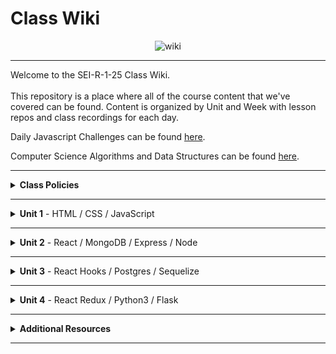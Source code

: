 # Class Wiki

<div align="center">
  <img src="https://i.imgur.com/DV6UHq6.png" alt="wiki">
</div>

___
Welcome to the SEI-R-1-25 Class Wiki. <br/><br/> This repository is a place where all of the course content that we've covered can be found. Content is organized by Unit and Week with lesson repos and class recordings for each day.

Daily Javascript Challenges can be found [here](https://github.com/SEI-R-1-25/daily_js_challenges).

Computer Science Algorithms and Data Structures can be found [here](https://github.com/SEI-R-1-25/cs_data_structures).

___
<details><summary><strong>Class Policies</strong></summary><p>
  
Below, you will find Class Policies and Requirements as laid out in Orientation and conveyed by the Instructional Team.  We compile them here for your reference and review.
  
</p>

<ul type="none">

<li><details><summary><strong>Code of Conduct</strong></summary><p>
  
<ul>
  <li>Foster a productive classroom environment.</li>
  <li>Treat others with respect and dignity.</li>
  <li>Remember that everyone is coming at this with a different background.</li>
  <li>Professionalism in all methods of communication, both in-person <i>and</i> online.
    <ul>
      <li>Slack is an extension of our on-campus community. We ask that you remain courteous, respectful, and professional while engaging on Slack.</li>
    </ul>
  </li>
  <li><b>Zero tolerance for plagiarism and cheating.</b></li>
</ul>
  
</p></details></li>

<li><details><summary><strong>Deliverable Submission Requirements</strong></summary><p>
  
<ul>
  <li>Deliverables must be submitted following the <a href="https://github.com/SEI-R-1-25/template_pull_request">PR Guidelines</a>.</li>
  <li>Students must meet deliverable requirements for the submission to be marked as "Complete".</li>
  <li>Deliverables are <i>always</i> due the following class day at the beginning of class, unless otherwise stated.</li>
  <li>There is a grace period for re-submission or late submission.  All re-submits/late submits are due the <b>Monday following the week of assignment</b>.
    <ul>
      <li>Deliverables assigned on Fridays <b>do not</b> have a re-submit <i>or</i> late submit grace period.</li>
      <li>Deliverables submitted <i>after</i> the grace period <b>will not</b> be graded or accepted and will be marked as "Incomplete".</li>
    </ul>
  </li>
</ul>
  
</p></details></li>

<li><details><summary><strong>Graduation Requirements</strong></summary><p>
  
<ul>
  <li>Meet Project Requirements.
    <ul><li>Satisfactorily complete and present a project for <i>each</i> of the <b>4</b> units.</li></ul>
  </li>
  <li>Submit and complete a <i>minimum</i> of <b>80%</b> of deliverables (labs, homework, etc.).</li>
  <li>Adhere to attendance policy.
    <ul>
      <li>Students are allowed <b>3</b> absences over the <i>entire</i> course.</li>
      <li><b>3</b> tardies or early departures equals <b>1</b> absence.</li>
      <li>Tardy policy <i>includes</i> Outcomes participation.</li>
    </ul>
  </li>
</ul>
  
</p></details></li>
  
</ul></details>

____
<details><summary><strong>Unit 1</strong> - HTML / CSS / JavaScript</summary><p>

<ul type="none">
  
  <li><details><summary><strong>Week 1</strong></summary><p>
  
  <p>
  In Week 1, we reviewed the fundamental concepts of <b>HTML</b>, <b>CSS</b>, and <b>JavaScript</b> along with introducing <b>git</b> workflow, <b>terminal</b> commands, and writing professional <b>markdown</b> files. 
  </p>
  
  <ul type="none">

  <li><details><summary>Repos</summary><p>

  | Day 1 | Day 2 | Day 3 | Day 4 | Day 5 |
  |:---:|:---:|:---:|:---:|:---:|
  | [Mac Installfest](https://github.com/SEI-R-1-25/InstallFest_Mac) | [Github Lesson](https://github.com/SEI-R-1-25/u1_lesson_github) | [Flexbox / Grid](https://github.com/SEI-R-1-25/u1_lesson_flex_grid/blob/main/README.md) | [Flexbox Froggy](https://flexboxfroggy.com/) | [Grid Garden](https://cssgridgarden.com/) |
  | [Windows Installfest](https://github.com/SEI-R-1-25/Installfest_Windows) | [Intro to HTML](https://github.com/SEI-R-1-25/u1_lesson_intro_HTML) | [JS Datatypes](https://github.com/SEI-R-1-25/u1_lesson_js_data_types) | [JS Functions](https://github.com/SEI-R-1-25/u1_lesson_js_functions) | [Intro to JS DOM](https://github.com/SEI-R-1-25/u1_lesson_js_dom) |
  | [Terminal Lesson](https://github.com/SEI-R-1-25/u1_lesson_terminal) | [Intro to CSS](https://github.com/SEI-R-1-25/u1_lesson_intro_CSS) | [JS Arrays](https://github.com/SEI-R-1-25/u1_lesson_js_arrays) | [JS Scope](https://github.com/SEI-R-1-25/u1_lesson_js_scope) | [JS DOM Quotes Lab](https://github.com/SEI-R-1-25/u1_lab_DOM) |
  | [Git Lesson](https://github.com/SEI-R-1-25/u1_lesson_git) | [Markdown Lesson](https://github.com/SEI-R-1-25/u1_lesson_markdown) | [JS Loops & Control Flow](https://github.com/SEI-R-1-25/u1_lesson_js_control_flow) | [JS Objects](https://github.com/SEI-R-1-25/u1_lesson_js_objects) | [JS Events & Callbacks](https://github.com/SEI-R-1-25/u1_lesson_js_events_callbacks) |
  | [VS Code Lesson](https://github.com/SEI-R-1-25/u1_lesson_VSCode) | [HTML / CSS Lab](https://github.com/SEI-R-1-25/u1_lab_html_css_exercise) | [Control Flow Adventure](https://github.com/SEI-R-1-25/u1_hw_control_flow_adventure) | [Jurassic Objects Lab](https://github.com/SEI-R-1-25/u1_lab_jurassic_objects) | [JS Event Bubbling](https://github.com/SEI-R-1-25/u1_lesson_js_event_bubbling) |
  | [Terminal Lab](https://github.com/SEI-R-1-25/u1_lab_git_practice) | [Markdown Homework](https://github.com/SEI-R-1-25/u1_hw_markdown) |  | [Objects & Functions Lab](https://github.com/SEI-R-1-25/u1_lab_objects_functions) | [JS Dots Game Lab](https://github.com/SEI-R-1-25/u1_lab_dots) |
  | [Star Wars Homework](https://github.com/SEI-R-1-25/u1_hw_star_wars) |  |  | [Codewars Homework](https://github.com/SEI-R-1-25/u1_hw_codewars_challenges) | [Tic Tac Toe Homework](https://github.com/SEI-R-1-25/u1_hw_tic_tac_toe) |

  </p></details></li>


  <li><details><summary>Class Recordings</summary><p>

  | Day 1 | Day 2 | Day 3 | Day 4 | Day 5 |
  |:---:|:---:|:---:|:---:|:---:|
  | [Recording](https://generalassembly.zoom.us/rec/share/cuppGd8LGCZvNQZEUjs65PSO4P92t9Pm2br3QCg1Rw_UGPkACY8cBz6WkAfMFcby.FpgtJwRn36IK0rv4) | [Recording](https://generalassembly.zoom.us/rec/share/ZkhRcd8pU4aiAx9b0HQWxXr6XmrMlijc6QC7K2L8eZxYzt1Jkz0U2u0nQaccdG5s.xx6OyiwyvRw912eh) | [Recording](https://generalassembly.zoom.us/rec/share/-lnFJEnqXhqWzuG9SL-1VSm4pFzeo4oEDrhGWlESF6AoCqQp72am1DM8x-sxKrCJ.uI5D4lkuFdT9iWIe) | [Recording](https://generalassembly.zoom.us/rec/share/2q6_CqMjN-tYSQgRL6YUtlgrc9uCCAjUHAMksQNJlHuQ4nyo6tPTHcUqq_r1Xs1G.HMxMszVD-fEaGh43) | [Recording](https://generalassembly.zoom.us/rec/share/K-InNJSJN-YJac-vKRt03G_DjRiwrXkNY_wjRPuTVxL1y5ZviH5zirSzVjlIJx61.ZLynBQ4WoYnuabLu ) |
  | Passcode: `PF6W+7K1` | Passcode: `TG7l0t5*` | Passcode: `3&E3HWiv` | Passcode: `4V^8=JKt` | Passcode: `2HM%Lu^M` |

  </p></details></li>
  
  </ul>
  
  ___
  </p></details></li>
  
  <li><details><summary><strong>Week 2</strong></summary><p>
  
  <p>
  In Week 2, we practiced more <b>DOM Manipulation</b> and were introduced to <a href="https://github.com/SEI-R-1-25/daily_js_challenges">Daily JavaScript Challenges</a> and basic algorithmic problem solving. We and learned about <b>ES6</b> syntax along with <b>Higher Order Functions</b>, <b>Object Oriented Programming</b> in JavaScript, <b>npm scripts</b>, and fetching/accessing data with <b>APIs</b>. 
  </p>
  
  <ul type="none">

  <li><details><summary>Repos</summary><p>
  
  | Day 1 | Day 2 | Day 3 | Day 4 | Day 5 |
  |:---:|:---:|:---:|:---:|:---:|
  | [Daily JS](https://github.com/SEI-R-1-25/daily_js_challenges) | [Intro to OOP](https://github.com/SEI-R-1-25/u1_lesson_js_oop) | [Box Model Practice](https://github.com/SEI-R-1-25/u1_lab_box_model) | [Intro to APIs](https://github.com/SEI-R-1-25/u1_lesson_intro_to_apis) | [Unit 1 Assessment](https://github.com/SEI-R-1-25/u1_assessment) | 
  | [ES6 Syntax](https://github.com/SEI-R-1-25/u1_lesson_js_es6) | [OOP Lab](https://github.com/SEI-R-1-25/u1_lab_OOP) | [Intro to NPM & Building Scripts](https://github.com/SEI-R-1-25/u1_lesson_nodejs_scripting) | [API Dogs Lab](https://github.com/SEI-R-1-25/u1_lab_api_dogs) | [Project 1 Prompt](https://github.com/SEI-R-1-25/u1_project_prompt) | 
  | [ES6 Lab](https://github.com/SEI-R-1-25/u1_lab_es6_practice) | [OOP With DOM Elements](https://github.com/SEI-R-1-25/u1_lesson_OOP_HTML) | [JS Fast & Furious](https://github.com/SEI-R-1-25/u1_hw_fast_and_furious) | [OMDB API Lab](https://github.com/SEI-R-1-25/u1_lab_omdb_api) |  | 
  | [JS HOF Lesson](https://github.com/SEI-R-1-25/u1_lesson_HOF) |  |  |  |  | 
  | [JS HOF Practice](https://github.com/SEI-R-1-25/u1_lab_HOF) |  |  |  |  | 
  | [JS HOF Homework](https://github.com/SEI-R-1-25/u1_hw_HOF) |  |  |  |  | 
  
  </p></details></li>


  <li><details><summary>Class Recordings</summary><p>

  | Day 1 | Day 2 | Day 3 | Day 4 | Day 5 |
  |:---:|:---:|:---:|:---:|:---:|
  | [Recording](https://generalassembly.zoom.us/rec/share/1JLLA-WdjdYnCsVoyoIHIKbwKvDITZdENINVHjkG91cPOS0ablatBgEJfB0MYDoL.u_Gizu2tGu0esO5J) | [Recording](https://generalassembly.zoom.us/rec/share/R8w6KTHjBu_OZzTD5kiuciqRPjMz-J7Pi6J7NclA7yv8vwA7KvnSK4GcHQZUFWiP.by7t0g7P1t_XTOJv) | [Recording](https://generalassembly.zoom.us/rec/share/Zshi6COg_-c-m6J7H328VqqjZAntUV19QE6UwlKwfvtnLdkb7F4mR6-Ok3sGtry9.VDAUwtLKyYEC7aAB) | [Recording](https://generalassembly.zoom.us/rec/share/wwtWaxQVxfq_Of48fVjVJzRA9Dk0hvN2i5jaz984_K7Nlm8MmHedBxExlWBOe0Ye.78z-E6EmbwXXtQvF) | No Recording |
  | Passcode: `9VBCaLJ+` | Passcode: `Cb$78QSu` | Passcode: `j5SA!B=1` | Passcode: `L0!Hx55i` |  |

  </p></details></li>
  
  </ul>
  
  </p></details></li>

</p></details>

___
<details><summary><strong>Unit 2</strong> - React / MongoDB / Express / Node</summary><p>

<ul type="none">

  <li><details><summary><strong>Week 4</strong></summary><p>
  
  <p>
  In Week 4, we learned all about <b>React</b> and what an amazing language it can be for developers.  We learned the concepts of <b>components</b>, <b>props</b>, and <b>state</b>.  We learned about the idea of <b>conditional rendering</b> and how we can use our user's input to influence our output.  We were also introduced to <b>React Router</b> and got to see how it gives us powerful new tools to build our React Apps.
  </p>
  
  <ul type="none">

  <li><details><summary>Repos</summary><p>

  | Day 1 | Day 2 | Day 3 | Day 4 | Day 5 |
  |:---:|:---:|:---:|:---:|:---:|
  | HOLIDAY | [Intro to React](https://github.com/SEI-R-1-25/u2_lesson_react_intro) | [Mapping Components](https://github.com/SEI-R-1-25/u2_lesson_react_mapping_components) | [Intro to State](https://github.com/SEI-R-1-25/u2_lesson_react_state_intro) | [Conditional Rendering](https://github.com/SEI-R-1-25/u2_lesson_react_conditional_rendering) |
  | HOLIDAY | [React Components Lab](https://github.com/SEI-R-1-25/u2_lesson_react_components) | [Mapping Components Lab](https://github.com/SEI-R-1-25/u2_lab_mapping_components) | [React Todos Lab](https://github.com/SEI-R-1-25/u2_lab_react_todos) | [Conditional Rendering Lab](https://github.com/SEI-R-1-25/u2_lab_conditional_rendering) |
  | HOLIDAY | [React Props](https://github.com/SEI-R-1-25/u2_lesson_react_props) | [Movie Mapping Homework](https://github.com/SEI-R-1-25/u2_hw_mapping_components) | [Lifecycle Methods](https://github.com/SEI-R-1-25/u2_lesson_react_lifecycle) | [React Router](https://github.com/SEI-R-1-25/u2_lesson_react_router) |
  | HOLIDAY | [React LOTR](https://github.com/SEI-R-1-25/u2_lab_react_lotr) |  | [Lifecycle Lab](https://github.com/SEI-R-1-25/u2_lab_react_component_lifecycle) | [RAWG Router Lab](https://github.com/SEI-R-1-25/u2_lab_react_router) |
  | HOLIDAY | [React Quiz Homework](https://github.com/SEI-R-1-25/u2_quiz_react) |  | [React Calculator Homework](https://github.com/SEI-R-1-25/u2_hw_react_calculator) | [Burger Stacker Homework](https://github.com/SEI-R-1-25/u2_hw_react_burger_stacker) |

  </p></details></li>


  <li><details><summary>Class Recordings</summary><p>

  | Day 1 | Day 2 | Day 3 | Day 4 | Day 5 |
  |:---:|:---:|:---:|:---:|:---:|
  | No Recording | [Recording](https://generalassembly.zoom.us/rec/share/txovc8q-jspCAHVVH1RXeaFR0sa0PmH9oT_ko9Y7enXRXooZUVNwLUAPE4aSkCq8.kYQ-WyZdanPtN25T) | [Recording](https://generalassembly.zoom.us/rec/share/pMprJiqPeS5_t6SmFuanokU3d1kn3_1K2Zz3mojOYj2uHKQY2KA1xR3Wx1HIFn0.OYZZjs8QvRFVS1Dd) | [Recording](https://generalassembly.zoom.us/rec/share/VWs3HBpsIZIS2C4JmBCOrwjUC0tyqfWc9GYUHrI5enolGPQJNGhX-0W0TRApMTXn.FuxZg2uEBTfR-x7O) | [Recording](https://generalassembly.zoom.us/rec/share/I6M6rFQqLZpiueR5zmZJWbh56O42A_kmgcp1yNqhodGseAfr_d278qxbhsj9SM4W.NClCA0KVRFVHxU5r) |
  |  | Passcode: `^#0$7^a*` | Passcode: `?LUf?r8=` | Passcode: `zcyu?tO6` | Passcode: `&!64MJ!2` |

  </p></details></li>
  
  </ul>
  
  ___
  </p></details></li>
  
  <li><details><summary><strong>Week 5</strong></summary><p>
  
  <p>
  In Week 5, we introduced back-end and got to practice using <b>Express</b> and <b>Express Middleware</b>.  We also learned how to implement <b>controllers</b>.  We then introduced <b>MongoDB</b> and <b>mongoose</b> as a way to store our app's data.  At the end of the week, we learned some group <b>git</b> best-practices and got to build our first full stack app together in groups!
  </p>
  
  <ul type="none">

  <li><details><summary>Repos</summary><p>
  
  | Day 1 | Day 2 | Day 3 | Day 4 | Day 5 |
  |:---:|:---:|:---:|:---:|:---:|
  | [React APIs](https://github.com/SEI-R-1-25/u2_lesson_react_APIs) | [Express Middleware](https://github.com/SEI-R-1-25/u2_lesson_express_middleware) | [MongoDB Sneakers Lab](https://github.com/SEI-R-1-25/u2_lab_mongodb_exercise) | [Group Git](https://github.com/SEI-R-1-25/u2_lesson_group_git) | [MERN Deployment](https://github.com/SEI-R-1-25/u2_lesson_MERN_heroku_deployment) |
  | [Intro to Express](https://github.com/SEI-R-1-25/u2_lesson_express_intro) | [Express Controllers](https://github.com/SEI-R-1-25/u2_lesson_express_controllers) | [Mongoose Express Lab](https://github.com/SEI-R-1-25/u2_lab_mongoose_express) | [Mongoose Associations](https://github.com/SEI-R-1-25/u2_lesson_mongoose_associations) |  |
  | [Express Routes](https://github.com/SEI-R-1-25/u2_lesson_express_routing) | [MongoDB](https://github.com/SEI-R-1-25/u2_lesson_mongodb) | [Mongoose Plants API Homework](https://github.com/SEI-R-1-25/u2_hw_mongoose_plants) | [Full Stackathon](https://github.com/SEI-R-1-25/u2_hackathon) |  |
  | [RAWG Router Homework](https://github.com/SEI-R-1-25/u2_lab_rawg_router) | [Mongoose Schemas and Models](https://github.com/SEI-R-1-25/u2_lesson_mongoose_data_model) |  |  |  |
  |  | [Express Fruits Homework](https://github.com/SEI-R-1-25/u2_hw_express_fruits) |  |  |  |
  
  
  </p></details></li>


  <li><details><summary>Class Recordings</summary><p>

  | Day 1 | Day 2 | Day 3 | Day 4 | Day 5 |
  |:---:|:---:|:---:|:---:|:---:|
  | [Recording](https://generalassembly.zoom.us/rec/share/kgUIEeqI9UZTG7wXJfji84o3q3tFWoBJbefw_NbT5YaRnPLJ3CFgm4ppYgDIB2_z.FcYkhJVqjg5j_MHO) | [Recording](https://generalassembly.zoom.us/rec/share/7a1Efpo8W62LVGw0rMK3P_CeB-DzxTvy1q-kKo3JSkl-tpo_FLlF7wpebgKUf_Jb.OPzRCQOG4fu5qvos) | No Recording | [Recording](https://generalassembly.zoom.us/rec/share/iuLOimFccWFSMUi5x1evKrUPmRlDyxDTjMJ8ErqhO75AjFlKXomCB4QWb6v_Fu8d.ZRBIDvJ4a--qw3dx) | [Recording](https://generalassembly.zoom.us/rec/share/0CXDt7TmjBc045b4aytdexxHuyOBe9L0PAkIT82aZg_Os8TxTWGsbDtMLfxsKnuY.L-yrRWDAn8qttWqr) |
  | Passcode: `hoj7TG*c` | Passcode: `1*dN%&8K` |  | Passcode: `E$35U6G!` | Passcode: `!FPy3vtK` |

  - [MERN Deployment and P2s Recording](https://generalassembly.zoom.us/rec/share/s74IYaUx4psQBg9TCkcBGMqWGQqkuDmGOsO0LkpFGmoKofjuo4R3d32qhlFomH6Y.KmtRpGY96lRP782I) - Passcode: `t68+4BUm`

  </p></details></li>
  
  </ul>
  
  </p></details></li>

</p></details>

___
<details><summary><strong>Unit 3</strong> - React Hooks / Postgres / Sequelize</summary><p>

<ul type="none">

  <li><details><summary><strong>Week 7</strong></summary><p>
  
  <p>
  In Week 7, we learned all about <b>React Hooks</b> and <b>functional components</b>. We learned hooks like <b>useState</b>, <b>useEffect</b>, and <b>useReducer</b> and where to best put them to use in our apps. We were introduced to <b>SQL databases</b> and started to learn SQL commands to interact with our database.  We also learned about the concept of <b>SQL Joins</b>.
  </p>
  
  <ul type="none">

  <li><details><summary>Repos</summary><p>

  | Day 1 | Day 2 | Day 3 | Day 4 | Day 5 |
  |:---:|:---:|:---:|:---:|:---:|
  | [Hooks Docs](https://reactjs.org/docs/hooks-reference.html) | [Intro to useEffect](https://github.com/SEI-R-1-25/u3_lesson_useEffect) | [React Recipes Lab](https://github.com/SEI-R-1-25/u3_lab_react_recipes) | [Intro to SQL](https://github.com/SEI-R-1-25/u3_lesson_SQL_Intro) | [SQL Zoo Lab](https://sqlzoo.net/) |
  | [Classes to Hooks](https://github.com/SEI-R-1-25/u3_lesson_classes_hooks) | [useEffect Stoplight Lab](https://github.com/SEI-R-1-25/u3_lab_useEffect_stoplight) |   | [SQL Practice Lab](https://github.com/SEI-R-1-25/u3_lab_SQL_Practice) | [SQL Code Wars Homework](https://github.com/SEI-R-1-25/u3_hw_sql_codewars) |
  | [Intro to useState](https://github.com/SEI-R-1-25/u3_lesson_useState) | [Kanye Quotes Lab](https://github.com/SEI-R-1-25/u3_lab_kanye_useEffect) |   | [SQL Joins](https://github.com/SEI-R-1-25/u3_lesson_SQL_Joins) |   |
  | [Hooks ATM Lab](https://github.com/SEI-R-1-25/u3_lab_hooks_atm) | [Intro to useReducer](https://github.com/SEI-R-1-25/u3_lesson_useReducer) |   | [SQL Joins Lab](https://github.com/SEI-R-1-25/u3_lab_SQL_Joins_Practice) |   |
  | [React Portfolio Lab](https://github.com/SEI-R-1-25/u3_lab_react_portfolio) | [CSS Manipulator Lab](https://github.com/SEI-R-1-25/u3_lab_CSS_manipulator) |   | [Carmen Sandiego Homework](https://github.com/SEI-R-1-25/u3_hw_carmen_sandiego) |   |
  | [React Adv. Calculator Homework](https://github.com/SEI-R-1-25/u3_hw_react_hooks_calculator) |   |   |   |   |

  </p></details></li>


  <li><details><summary>Class Recordings</summary><p>

  | Day 1 | Day 2 | Day 3 | Day 4 | Day 5 |
  |:---:|:---:|:---:|:---:|:---:|
  | [Recording](https://generalassembly.zoom.us/rec/share/NZUsMFWpV3UFs0bE07HnBHO1AFyhs0fTTDfjorICX4n_gSn8dEQMfq66l37lct4Z.UHpYS2UFBFF51FAQ) | [Recording](https://generalassembly.zoom.us/rec/share/O7VEKbn-sSOR8LZk5uL3h_blnH1ePDrk7bxjg6pm6mISOeBGlfZnivLIqzQVoS5S.phAC0KNyqQ4mXrnA) | [Recording](https://generalassembly.zoom.us/rec/share/WQIbysJNDsLBxKQulC_lwXhquQPOSthlPM9oKkPuLM6gR-saqaQNABEFa1BA7mWf.Lw390qKilJAZB9dm) | [Recording](https://generalassembly.zoom.us/rec/share/S88Ukbp4BJdr4YgtimOwH8o0xb41HakiewDf8DMwmSIOZdaUoHCuw8B0RioaXkVU.isvHf-V2E0okiQg1) | [Recording](https://generalassembly.zoom.us/rec/share/dIccFkfzjjqyydVwlymroH2LNRDa8LQgblumQqE7Tu6wC_cvUoXtdUeCMW53iEO0.O4MrbB1IYgPssqiq) |
  | Passcode: `@ya&5d!G` | Passcode: `k^kAbv1I` | Passcode: `K4Qw$d#F` | Passcode: `2$5MS+Ms` | Passcode: `.Ku1bXvB` |

  </p></details></li>
  
  </ul>
  
  ___
  </p></details></li>
  
  <li><details><summary><strong>Week 8</strong></summary><p>
  
  <p>
  In Week 8, we learned all about <b>Sequelize</b> and how it can interpret for our SQL database and our backend Node servers.  We learned how to make <b>queries</b>, <b>migrations</b>, and <b>associations</b>.  We also learned all about how to integrate <b>user authentication</b> in our apps.
  </p>
  
  <ul type="none">

  <li><details><summary>Repos</summary><p>
  
  | Day 1 | Day 2 | Day 3 | Day 4 | Day 5 |
  |:---:|:---:|:---:|:---:|:---:|
  | [Database Design](https://github.com/SEI-R-1-25/u3_lesson_database_design) | [Sequelize Migrations](https://github.com/SEI-R-1-25/u3_lesson_sequelize_migrations) | [Express Sequelize Lab](https://github.com/SEI-R-1-25/u3_lesson_express_sequelize) | [JWT Auth](https://github.com/SEI-R-1-25/u3_lesson_JWT_auth) | [Sequelize Complex Associations](https://github.com/SEI-R-1-25/u3_lesson_sequelize_complex_associations) |
  | [Intro to Sequelize](https://github.com/SEI-R-1-25/u3_lesson_sequelize_intro) | [Migrations Exercise Lab](https://github.com/SEI-R-1-25/u3_lab_sequelize_migrations_exercise) | [Sequelize API Lab](https://github.com/SEI-R-1-25/u3_lab_sequelize_API_from_scratch) | [Sequelize Auth](https://github.com/SEI-R-1-25/u3_lesson_sequelize_auth) | [Fakebook Lab](https://github.com/SEI-R-1-25/u3_lab_fakebook) |
  | [Sequelize Queries](https://github.com/SEI-R-1-25/u3_lesson_sequelize_queries) | [Sequelize Associations](https://github.com/SEI-R-1-25/u3_lesson_sequelize_associations) | [Auth Study Homework](https://github.com/SEI-R-1-25/u3_hw_jwt_auth_study) | [React Auth](https://github.com/SEI-R-1-25/u3_lab_react_auth) | [P3 Prompt](https://github.com/SEI-R-1-25/u3_project_prompt) |
  | [Sequelize Querying Lab](https://github.com/SEI-R-1-25/u3_lab_sequelize_querying) | [Associations Exercise Lab](https://github.com/SEI-R-1-25/u3_lab_sequelize_associations_exercise) |  | [Auth Quiz Homework](https://github.com/SEI-R-1-25/u3_hw_auth_quiz) |  |
  | [Sequelize Practice Homework](https://github.com/SEI-R-1-25/u3_hw_sequelize_practice) | [Associations & Migrations Homework](https://github.com/SEI-R-1-25/u3_hw_sequelize_associations_and_migrations) |  |  |  |
  
  </p></details></li>


  <li><details><summary>Class Recordings</summary><p>

  | Day 1 | Day 2 | Day 3 | Day 4 | Day 5 |
  |:---:|:---:|:---:|:---:|:---:|
  | [Recording](https://generalassembly.zoom.us/rec/share/5n3d3sT51b7cznwZoz9cQ7j3bSOOyI_wJdcHWOoyrXAXb5xBp4tBvYN6Ebvd_4o.iV_JGtBnZ76X8stJ) | [Recording](https://generalassembly.zoom.us/rec/share/-A6Yj_08b4yGbmNG_6Ls5PHhgeg7fRfatg9ezbvfayu6qCXlWhCo8dnZWnEArNa-.rqsG3JIlEM2Awxh-) | No Recording | [Recording](https://generalassembly.zoom.us/rec/share/Q5W1kvWoJ9O3lwdRUuZWwpBJtLSdnrkdstRBqzX2Ag4qKjtR7m8h2tQ6zfWmwbgC._zLC4X1NXi3fX7-H) | [Recording](https://generalassembly.zoom.us/j/98845340045?pwd=ZWZsOVQ5NGZvREl2ZDhGNGJLOWhQZz09) |
  | Passcode: `%2TJaPy&` | Passcode: `gG.ku4=F` |  | Passcode: `02a&#43R` | Passcode: `ZG95+Fu@` |

  </p></details></li>
  
  </ul>
  
  </p></details></li>

</p></details>

___
<details><summary><strong>Unit 4</strong> - React Redux / Python3 / Flask</summary><p>

<ul type="none">

  <li><details><summary><strong>Week 10</strong></summary><p>
  
  <p>
  In Week 10, we were introduced to <b>React Redux</b> as a new way to manage our state in React! We learned about <b>Reducers</b>, <b>Actions</b>, and <b>Types</b>. We also learned how to map our state and actions to props. We also learned how to use a middleware called <b>thunk</b> in conjunction with Redux. Later in the week, we were introduced to <b>Python</b> and learned about <b>functions</b>, <b>control flow</b>, <b>loops</b>, <b>dictionaries</b>, and <b>tuples</b>.
  </p>
  
  <ul type="none">

  <li><details><summary>Repos</summary><p>

  | Day 1 | Day 2 | Day 3 | Day 4 | Day 5 |
  |:---:|:---:|:---:|:---:|:---:|
  | [Intro to Redux](https://github.com/SEI-R-1-25/u4_lesson_react_redux_intro) | [Redux Middleware](https://github.com/SEI-R-1-25/u4_lesson_redux_middleware) | [Redux ToDos Lab](https://github.com/SEI-R-1-25/u4_lab_redux_todos) | [Intro to Python](https://github.com/SEI-R-1-25/u4_lesson_python_intro) | [Python Lists and Loops](https://github.com/SEI-R-1-25/u4_lesson_python_lists_loops) |
  | [Redux Reducers](https://github.com/SEI-R-1-25/u4_lesson_redux_reducers) | [Redux Movies Lab](https://github.com/SEI-R-1-25/u4_lab_redux_movies) |  | [Python Functions](https://github.com/SEI-R-1-25/u4_lesson_python_functions) | [Python Dictionaries](https://github.com/SEI-R-1-25/u4_lesson_python_dictionaries) |
  | [Redux Actions & Types](https://github.com/SEI-R-1-25/u4_lesson_redux_actions_types) |  |  | [Python Control Flow](https://github.com/SEI-R-1-25/u4_lesson_python_control_flow) | [Python Tuples](https://github.com/SEI-R-1-25/u4_lesson_python_tuples) |
  | [Redux Mapping State & Actions to Props](https://github.com/SEI-R-1-25/u4_lesson_mapping_state_props) |  |  | [Python BYOA Homework](https://github.com/SEI-R-1-25/u4_hw_python_adventure) | [Python Tuple Lab](https://github.com/SEI-R-1-25/u4_lab_python_tuple_exercise) |
  | [Redux Quiz Homework](https://github.com/SEI-R-1-25/u4_hw_redux_quiz) |  |  |  | [Python CSV Parser Homework](https://github.com/SEI-R-1-25/u4_hw_python_csv_parser) |
  
  </p></details></li>


  <li><details><summary>Class Recordings</summary><p>

  | Day 1 | Day 2 | Day 3 | Day 4 | Day 5 |
  |:---:|:---:|:---:|:---:|:---:|
  | [Recording](https://generalassembly.zoom.us/rec/share/QfLAQtsEegRCz3YXcvB8aylH4O3RHUzLLWowmIurO06IdxRwXdSj0NUTovHLNhIm.OFCdN-9xcHpqvSox) | [Recording](https://generalassembly.zoom.us/rec/share/0IQOyn7cbkjdj4aAHriur8nRIdYy0tlU4zhhh1RHTM9Vrc7gWN9gTdfBqOYfmQxf._c2CIDcYFVFYHK0R) | [Recording](https://generalassembly.zoom.us/rec/share/Njr6F9i4FSoY_bjBd3GUwa-SAu8k4g4fHglBxVvF5Vuy_1BcmWddYt2SKQu9iNdx.UjoAF3Oq_RwpS9nx) | [Recording](https://generalassembly.zoom.us/rec/share/nkN3Nc4tKgf3_5M1Okop_FCse7_qln2tyP4KFAfVVpnVVpo4mypnFX66UzzefcpR.nhvCFus9J8D8K7z1) | [Recording](https://generalassembly.zoom.us/rec/share/wOoNxXnxJYTA6XeKcOMTncFAOCb5OdYduKDPk-86xh18xrGc6N6ANxtomjZjDxUU.mQubAyQYS4o-4W_i) |
  | Passcode: `14D?KNUn` | Passcode: `QnIRu?k8` | Passcode: `C40$FGF*` | Passcode: `1?*.Z8a4` | Passcode: `PHx2FK.F` |

  </p></details></li>
  
  </ul>
  
  ___
  </p></details></li>
  
  <li><details><summary><strong>Week 11</strong></summary><p>
  
  <p>
  In Week 11, we continued with Python by learning about <b>Virtual Environments</b> and <b>OOP in Python</b>.  We then started to delve into <b>Flask</b>.  We learned about how to set up <b>Flask Resources</b>, how to use <b>Flask SQL Alchemy</b>, and how to set up <b>Auth in Flask</b>. At the end of the week, we got to participate in a <b>Flaskathon</b>!
  </p>
  
  <ul type="none">

  <li><details><summary>Repos</summary><p>
  
  | Day 1 | Day 2 | Day 3 | Day 4 | Day 5 |
  |:---:|:---:|:---:|:---:|:---:|
  | [Virtual Environments](https://github.com/SEI-R-1-25/u4_lesson_python_virtual_environments) | [Flask Resources](https://github.com/SEI-R-1-25/u4_lesson_flask_resources) | [Flask Quiz]() | [Flask Auth](https://github.com/SEI-R-1-25/u4_lesson_flask_auth) | [P4 Prompt](https://github.com/SEI-R-1-25/u4_project_prompt) |
  | [Python OOP](https://github.com/SEI-R-1-25/u4_lesson_python_oop) | [Flask Resources Lab](https://github.com/SEI-R-1-25/u4_lab_flask_resources_lab) | [Flask API Lab](https://github.com/SEI-R-1-25/u4_lab_flask_api) | [Flaskathon](https://github.com/SEI-R-1-25/u4_flaskathon) |  |
  | [Intro to Flask](https://github.com/SEI-R-1-25/u4_lesson_python_flask_intro) | [Flask SQL Alchemy](https://github.com/SEI-R-1-25/u4_lesson_flask_sqlalchemy) |  |  |  |
  | [Simple Flask API Lab](https://github.com/SEI-R-1-25/u4_lab_simple_flask_api) | [Flask Associations Lab](https://github.com/SEI-R-1-25/u4_lab_flask_associations) |  |  |  |
  | [Smash Bros. Homework](https://github.com/SEI-R-1-25/u4_hw_python_smash_bros) |  |  |  |  |
  
  </p></details></li>


  <li><details><summary>Class Recordings</summary><p>

  | Day 1 | Day 2 | Day 3 | Day 4 | Day 5 |
  |:---:|:---:|:---:|:---:|:---:|
  | [Recording](https://generalassembly.zoom.us/rec/share/Lov77qErYLB0Q-Lz6FVCYw6hRnOQTFKJlunWuw5VjT3dJgU-23bSOxW0_RFYh3Yy.OjYHelJfIUn4kHND) | [Recording](https://generalassembly.zoom.us/rec/share/Qx0xwpptk-AHbUJgbZfNyOXAoc_BdQfwBp_MiKet3moq6H8hEdRtcvZRGA4P9-eF.Ct0yP5prYf6IWo5C) | [Recording](https://generalassembly.zoom.us/rec/share/QpU-YOQR4j4s1Q43Ngd8-gaf05pX2PiOXZJmDN9NeNVcwFxpFWJq2xJy6lTtFQoU.hpXDXmSDWyuMeC82) | [Recording](https://generalassembly.zoom.us/rec/share/ugSSaFp0rUJIPElhvlPaSzoB8vyy0SgtUXoghhOr0PErBwgSkGJqdULZ772u1u1C.clEPcilNxbkOM_sk) | No Recording |
  | Passcode: `WZqr=e35` | Passcode: `^9LpPqym` | Passcode: `4=TUKQpr` | Passcode: `.U8%^gr6` |  |

  </p></details></li>
  
  </ul>
  
  </p></details></li>

</p></details>

___
<details><summary><strong>Additional Resources</strong></summary><p>

Below is a list of additional resources that were hand-picked by your instructors. If you find that you don't have the time during the immersive, these resources will still help to solidify your understanding of key concepts after graduation.
  <ul type="none">
  
  <li><details><summary><strong>Practice</strong> - sites to hone your skills</summary><p>
  
  - [Codeacademy](https://www.codecademy.com/catalog)
  - [Codewars](https://www.codewars.com)
  - [CSS Battle](https://cssbattle.dev/)
  - [Flexbox Froggy](https://flexboxfroggy.com/)
  - [Grid Garden](https://cssgridgarden.com/)
  </p></details></li>
  
  <li><details><summary><strong>Reading</strong> - helpful articles and topics</summary><p>
  
  - [Eloquent JavaScript](https://eloquentjavascript.net/)
  - [CSS Tricks](https://css-tricks.com/)
  - [Rubber Duck Debugging](https://rubberduckdebugging.com/)
  - [Medium: What Is An API?](https://medium.com/free-code-camp/what-is-an-api-in-english-please-b880a3214a82)
  - [Medium: Higher Order Functions](https://medium.com/javascript-in-plain-english/4-must-know-higher-order-functions-in-javascript-411f85545881)
  - [Medium: Local Git Repos vs Remote Repos](https://medium.com/swlh/git-local-repo-and-github-remote-repo-eae1c948fbf5)
  - [Medium: Explaining API's](https://medium.com/javascript-in-plain-english/many-developers-struggle-with-explaining-apis-20a071d74596)
  </p></details></li>
  
  <li><details><summary><strong>Documentation</strong> - commonly used docs for reference</summary><p>
  
  - [MDN JavaScript Docs](https://developer.mozilla.org/en-US/docs/Web/JavaScript/Guide)
  - [W3Schools CSS Docs](https://www.w3schools.com/cssref/default.asp)
  - [React Docs](https://reactjs.org/docs/getting-started.html)

  </p></details></li>
  
  <li><details><summary><strong>Cheatsheets</strong> - quick references</summary><p>
  
  - [JavaScript Cheatsheet](https://websitesetup.org/javascript-cheat-sheet/)
  - [Markdown Cheatsheet](https://guides.github.com/pdfs/markdown-cheatsheet-online.pdf)
  - [ES6 Cheatsheet](https://devhints.io/es6)
  </p></details></li>
  
  </ul>
 
</p></details>

___
